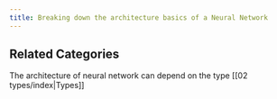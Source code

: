 ```yaml
---
title: Breaking down the architecture basics of a Neural Network
---
```

## Related Categories
The architecture of neural network can depend on the type [[02 types/index|Types]]
